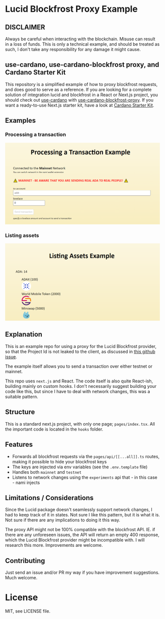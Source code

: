 # Lucid Blockfrost Proxy Example

## DISCLAIMER

Always be careful when interacting with the blockchain. Misuse can result in a loss of funds. This is only a technical example, and should be treated as such, I don't take any responsibility for any damage it might cause.

## use-cardano, use-cardano-blockfrost proxy, and Cardano Starter Kit

This repository is a simplified example of how to proxy blockfrost requests, and does good to serve as a reference. If you are looking for a complete solution of integration lucid and blockfrost in a React or Next.js project, you should check out [use-cardano](https://www.github.com/use-cardano/use-cardano) with [use-cardano-blockfrost-proxy](https://www.github.com/use-cardano/use-cardano-blockfrost-proxy). If you want a ready-to-use Next.js starter kit, have a look at [Cardano Starter Kit](https://cardano-starter-kit.alangaming.com).

## Examples

### Processing a transaction

![processing_a_transaction](.github/processing_a_transaction.png)

### Listing assets

![listing_assets](.github/listing_assets.png)

## Explanation

This is an example repo for using a proxy for the Lucid Blockfrost provider, so that the Project Id is not leaked to the client, as discussed in [this github issue](https://github.com/spacebudz/lucid/issues/25).

The example itself allows you to send a transaction over either testnet or mainnet.

This repo uses `next.js` and React. The code itself is also quite React-ish, building mainly on custom hooks. I don't necessarily suggest building your code like this, but since I have to deal with network changes, this was a suitable pattern.

## Structure

This is a standard next.js project, with only one page; `pages/index.tsx`. All the important code is located in the `hooks` folder.

## Features

- Forwards all blockfrost requests via the `pages/api/[[...all]].ts` routes, making it possible to hide your blockfrost keys
- The keys are injected via env variables (see the `.env.template` file)
- Handles both `mainnet` and `testnet`
- Listens to network changes using the `experiments` api that - in this case - nami injects

## Limitations / Considerations

Since the Lucid package doesn't seamlessly support network changes, I had to keep track of it in states. Not sure I like this pattern, but it is what it is. Not sure if there are any implications to doing it this way.

The proxy API might not be 100% compatible with the blockfrost API. IE. if there are any unforeseen issues, the API will return an empty 400 response, which the Lucid Blockfrost provider might be incompatible with. I will research this more. Improvements are welcome.

## Contributing

Just send an issue and/or PR my way if you have improvement suggestions. Much welcome.

# License

MIT, see LICENSE file.
